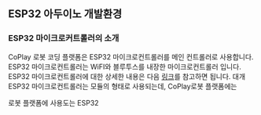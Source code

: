 ## ESP32 아두이노 개발환경

### ESP32 마이크로커트롤러의 소개 
CoPlay 로봇 코딩 플랫폼은 ESP32 마이크로컨트롤러를 메인 컨트롤러로 사용합니다. ESP32 마이크로컨트롤러는 WiFI와 블루투스를 내장한 마이크로컨트롤러 입니다.  
ESP32 마이크로컨트롤러에 대한 상세한 내용은 다음 [링크](https://www.espressif.com/en/products/socs/esp32)를 참고하면 됩니다. 
대개 ESP32 마이크로컨트롤러는 모듈의 형태로 사용되는데, CoPlay로봇 플랫폼에는  

로봇 플랫폼에 사용도는 ESP32 



